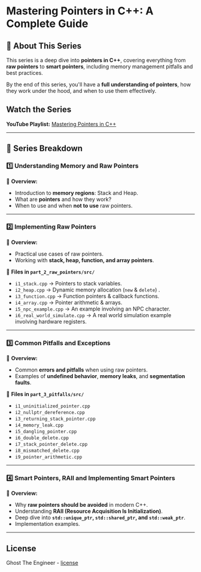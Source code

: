 # Mastering Pointers in C++: A Complete Guide

## 📌 About This Series
This series is a deep dive into **pointers in C++**, covering everything from **raw pointers** to **smart pointers**, including memory management pitfalls and best practices. 

By the end of this series, you'll have a **full understanding of pointers**, how they work under the hood, and when to use them effectively.

## Watch the Series
**YouTube Playlist:** [Mastering Pointers in C++](https://www.youtube.com/playlist?list=PLo5QxxWWNpBhhi0zke-O5QKYJnMUNxsDE)

---

## 📂 Series Breakdown
### **1️⃣ Understanding Memory and Raw Pointers**
📌 **Overview:**  
- Introduction to **memory regions**: Stack and Heap.  
- What are **pointers** and how they work?  
- When to use and when **not to use** raw pointers.  

---

### **2️⃣ Implementing Raw Pointers**
📌 **Overview:**  
- Practical use cases of raw pointers.  
- Working with **stack, heap, function, and array pointers**.  

📌 **Files in `part_2_raw_pointers/src/`**
- `i1_stack.cpp` → Pointers to stack variables. 
- `i2_heap.cpp` → Dynamic memory allocation (`new` & `delete`) .
- `i3_function.cpp` → Function pointers & callback functions. 
- `i4_array.cpp` → Pointer arithmetic & arrays.
- `i5_npc_example.cpp` → An example involving an NPC character.
- `i6_real_world_simulate.cpp` → A real world simulation example involving hardware registers.

---

### **3️⃣ Common Pitfalls and Exceptions**
📌 **Overview:**  
- Common **errors and pitfalls** when using raw pointers.  
- Examples of **undefined behavior**, **memory leaks**, and **segmentation faults**.  

📌 **Files in `part_3_pitfalls/src/`**
- `i1_uninitialized_pointer.cpp`
- `i2_nullptr_dereference.cpp`
- `i3_returning_stack_pointer.cpp`
- `i4_memory_leak.cpp`
- `i5_dangling_pointer.cpp`
- `i6_double_delete.cpp`
- `i7_stack_pointer_delete.cpp`
- `i8_mismatched_delete.cpp`
- `i9_pointer_arithmetic.cpp`

---

### **4️⃣ Smart Pointers, RAII and Implementing Smart Pointers**
📌 **Overview:**  
- Why **raw pointers should be avoided** in modern C++.  
- Understanding **RAII (Resource Acquisition Is Initialization)**.  
- Deep dive into **`std::unique_ptr`, `std::shared_ptr`, and `std::weak_ptr`**. 
- Implementation examples. 

---

## License

Ghost The Engineer - [license](/LICENSE)
